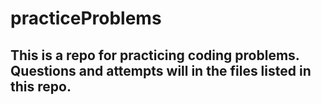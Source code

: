 # practiceProblems

## This is a repo for practicing coding problems. Questions and attempts will in the files listed in this repo.
